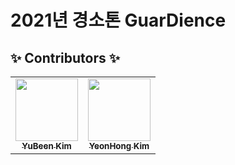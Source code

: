 # 2021년 경소톤 GuarDience


## ✨ Contributors ✨

<!-- ALL-CONTRIBUTORS-LIST:START - Do not remove or modify this section -->
<!-- prettier-ignore-start -->
<!-- markdownlint-disable -->
<table>
  <tr>
    <td align="center"><a href="https://github.com/dbqls200"><img src="https://avatars.githubusercontent.com/u/87077859?v=4" width="100px;" alt=""/><br /><sub><b>YuBeen Kim</b></sub></a><br /> <td align="center"><a href="https://github.com/kimyeonhong00"><img src="https://avatars.githubusercontent.com/u/63278864?v=4" width="100px;" alt=""/><br /><sub><b>YeonHong Kim</b></sub></a><br />
